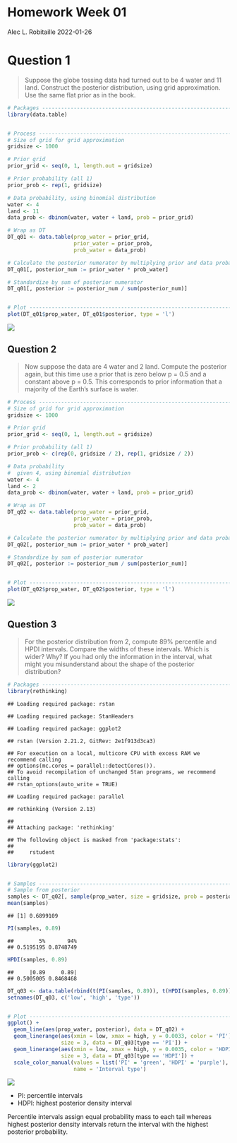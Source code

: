 Homework Week 01
================
Alec L. Robitaille
2022-01-26

# Question 1

> Suppose the globe tossing data had turned out to be 4 water and 11
> land. Construct the posterior distribution, using grid approximation.
> Use the same flat prior as in the book.

``` r
# Packages --------------------------------------------------------------------
library(data.table)


# Process ---------------------------------------------------------------------
# Size of grid for grid approximation
gridsize <- 1000

# Prior grid
prior_grid <- seq(0, 1, length.out = gridsize)

# Prior probability (all 1)
prior_prob <- rep(1, gridsize)

# Data probability, using binomial distribution
water <- 4
land <- 11
data_prob <- dbinom(water, water + land, prob = prior_grid)

# Wrap as DT
DT_q01 <- data.table(prop_water = prior_grid,
                     prior_water = prior_prob,
                     prob_water = data_prob)

# Calculate the posterior numerator by multiplying prior and data probability
DT_q01[, posterior_num := prior_water * prob_water]

# Standardize by sum of posterior numerator
DT_q01[, posterior := posterior_num / sum(posterior_num)]


# Plot -------------------------------------------------------------------------
plot(DT_q01$prop_water, DT_q01$posterior, type = 'l')
```

![](01-homework_files/figure-gfm/w01_q01-1.png)<!-- -->

## Question 2

> Now suppose the data are 4 water and 2 land. Compute the posterior
> again, but this time use a prior that is zero below p = 0.5 and a
> constant above p = 0.5. This corresponds to prior information that a
> majority of the Earth’s surface is water.

``` r
# Process ---------------------------------------------------------------------
# Size of grid for grid approximation
gridsize <- 1000

# Prior grid
prior_grid <- seq(0, 1, length.out = gridsize)

# Prior probability (all 1)
prior_prob <- c(rep(0, gridsize / 2), rep(1, gridsize / 2))

# Data probability
#  given 4, using binomial distribution
water <- 4
land <- 2
data_prob <- dbinom(water, water + land, prob = prior_grid)

# Wrap as DT
DT_q02 <- data.table(prop_water = prior_grid,
                     prior_water = prior_prob,
                     prob_water = data_prob)

# Calculate the posterior numerator by multiplying prior and data probability
DT_q02[, posterior_num := prior_water * prob_water]

# Standardize by sum of posterior numerator
DT_q02[, posterior := posterior_num / sum(posterior_num)]


# Plot -------------------------------------------------------------------------
plot(DT_q02$prop_water, DT_q02$posterior, type = 'l')
```

![](01-homework_files/figure-gfm/w01_q02-1.png)<!-- -->

## Question 3

> For the posterior distribution from 2, compute 89% percentile and HPDI
> intervals. Compare the widths of these intervals. Which is wider? Why?
> If you had only the information in the interval, what might you
> misunderstand about the shape of the posterior distribution?

``` r
# Packages ---------------------------------------------------------------------
library(rethinking)
```

    ## Loading required package: rstan

    ## Loading required package: StanHeaders

    ## Loading required package: ggplot2

    ## rstan (Version 2.21.2, GitRev: 2e1f913d3ca3)

    ## For execution on a local, multicore CPU with excess RAM we recommend calling
    ## options(mc.cores = parallel::detectCores()).
    ## To avoid recompilation of unchanged Stan programs, we recommend calling
    ## rstan_options(auto_write = TRUE)

    ## Loading required package: parallel

    ## rethinking (Version 2.13)

    ## 
    ## Attaching package: 'rethinking'

    ## The following object is masked from 'package:stats':
    ## 
    ##     rstudent

``` r
library(ggplot2)


# Samples ----------------------------------------------------------------------
# Sample from posterior
samples <- DT_q02[, sample(prop_water, size = gridsize, prob = posterior, replace = TRUE)]
mean(samples)
```

    ## [1] 0.6899109

``` r
PI(samples, 0.89)
```

    ##        5%       94% 
    ## 0.5195195 0.8748749

``` r
HPDI(samples, 0.89)
```

    ##     |0.89     0.89| 
    ## 0.5005005 0.8468468

``` r
DT_q03 <- data.table(rbind(t(PI(samples, 0.89)), t(HPDI(samples, 0.89))), c('PI', 'HDPI'))
setnames(DT_q03, c('low', 'high', 'type'))


# Plot -------------------------------------------------------------------------
ggplot() +
  geom_line(aes(prop_water, posterior), data = DT_q02) +
  geom_linerange(aes(xmin = low, xmax = high, y = 0.0033, color = 'PI'), 
                 size = 3, data = DT_q03[type == 'PI']) +
  geom_linerange(aes(xmin = low, xmax = high, y = 0.0035, color = 'HDPI'), 
                 size = 3, data = DT_q03[type == 'HDPI']) +
  scale_color_manual(values = list('PI' = 'green', 'HDPI' = 'purple'),
                     name = 'Interval type')
```

![](01-homework_files/figure-gfm/w01_q03-1.png)<!-- -->

-   PI: percentile intervals
-   HDPI: highest posterior density interval

Percentile intervals assign equal probability mass to each tail whereas
highest posterior density intervals return the interval with the highest
posterior probability.
